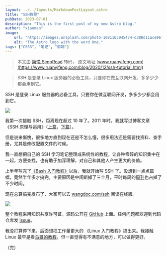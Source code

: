 ```yaml
---
layout: ../../layouts/MarkdownPostLayout.astro
title: "SSH教程"
pubDate: 2023-07-01
description: "This is the first post of my new Astro blog."
author: "xiaoman"
image:
    url: "https://images.unsplash.com/photo-1681165045474-d388d11ace96?ixlib=rb-4.0.3&ixid=MnwxMjA3fDB8MHxwaG90by1wYWdlfHx8fGVufDB8fHx8&auto=format&fit=crop&w=1771&q=80"
    alt: "The Astro logo with the word One."
tags: ["CSS3", "笔记", "前端"]
---
```


> 本文由 [简悦 SimpRead](http://ksria.com/simpread/) 转码， 原文地址 [www.ruanyifeng.com](https://www.ruanyifeng.com/blog/2020/12/ssh-tutorial.html)

> SSH 是登录 Linux 服务器的必备工具，只要你在做互联网开发，多多少少都会用到它。

SSH 是登录 Linux 服务器的必备工具，只要你在做互联网开发，多多少少都会用到它。

![](https://www.wangbase.com/blogimg/asset/202012/bg2020121306.jpg)

我第一次接触 SSH，距离现在超过 10 年了。2011 年时，我就写过博客文章《SSH 原理与运用》（[上篇](https://www.ruanyifeng.com/blog/2011/12/ssh_remote_login.html)，[下篇](https://www.ruanyifeng.com/blog/2011/12/ssh_port_forwarding.html)）。

但是说来惭愧，很多地方直到现在还是不怎么懂，很多用法还是需要找资料、查手册，尤其是修改配置文件的时候。

我一直想把自己的 SSH 学习笔记整理成系统性的教程，让各种零碎的知识集中在一起，方便查找，也有助于加深理解，对自己和其他人产生更大的价值。

上半年写完了[《Bash 入门教程》](https://www.ruanyifeng.com/blog/2020/04/bash-tutorial.html)以后，我就开始写 SSH 了。没想到一点点篇幅，竟然半年多才搞完，主要原因是中间断掉了三个月，平时每周的[周刊](https://www.ruanyifeng.com/blog/weekly/)也占掉了不少时间。

现在总算搞完发布了，大家可以去 [wangdoc.com/ssh](http://wangdoc.com/ssh) 阅读在线版。

[![](https://www.wangbase.com/blogimg/asset/202012/bg2020121305.jpg)](http://wangdoc.com/ssh)

整个教程采用知识共享许可证，源码公开在 [GitHub](https://github.com/wangdoc/ssh-tutorial) 上面。任何问题都欢迎到代码仓库发 [Issue](https://github.com/wangdoc/ssh-tutorial/issues)。

我没打算停下来，后面想把工作量更大的 《Linux 入门教程》搞出来。我接触 Linux 最早是看[鸟哥的教程](http://cn.linux.vbird.org/)，但一直觉得有不满意的地方，可以做得更好。

（完）
